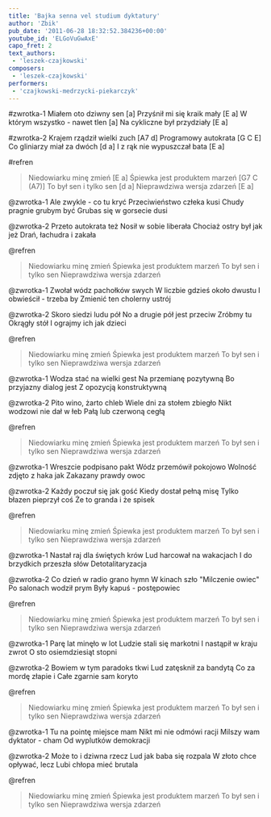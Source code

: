 ```yaml
---
title: 'Bajka senna vel studium dyktatury'
author: 'Zbik'
pub_date: '2011-06-28 18:32:52.384236+00:00'
youtube_id: 'ELGoVuGwAxE'
capo_fret: 2
text_authors:
 - 'leszek-czajkowski'
composers:
 - 'leszek-czajkowski'
performers:
 - 'czajkowski-medrzycki-piekarczyk'
---
```


#zwrotka-1
Miałem oto dziwny sen [a]
Przyśnił mi się kraik mały [E a]
W którym wszystko - nawet tlen [a]
Na cykliczne był przydziały [E a]

#zwrotka-2
Krajem rządził wielki zuch [A7 d]
Programowy autokrata [G C E]
Co gliniarzy miał za dwóch [d a]
I z rąk nie wypuszczał bata [E a]

#refren
>Niedowiarku minę zmień [E a]
>Śpiewka jest produktem marzeń [G7 C (A7)]
>To był sen i tylko sen [d a]
>Nieprawdziwa wersja zdarzeń [E a]

@zwrotka-1
Ale zwykle - co tu kryć
Przeciwieństwo człeka kusi
Chudy pragnie grubym być
Grubas się w gorsecie dusi

@zwrotka-2
Przeto autokrata też
Nosił w sobie liberała
Chociaż ostry był jak jeż
Drań, łachudra i zakała

@refren
>Niedowiarku minę zmień
>Śpiewka jest produktem marzeń
>To był sen i tylko sen
>Nieprawdziwa wersja zdarzeń

@zwrotka-1
Zwołał wódz pachołków swych
W liczbie gdzieś około dwustu
I obwieścił - trzeba by
Zmienić ten cholerny ustrój

@zwrotka-2
Skoro siedzi ludu pół
No a drugie pół jest przeciw
Zróbmy tu Okrągły stół
I ograjmy ich jak dzieci

@refren
>Niedowiarku minę zmień
>Śpiewka jest produktem marzeń
>To był sen i tylko sen
>Nieprawdziwa wersja zdarzeń

@zwrotka-1
Wodza stać na wielki gest
Na przemianę pozytywną
Bo przyjazny dialog jest
Z opozycją konstruktywną

@zwrotka-2
Pito wino, żarto chleb
Wiele dni za stołem zbiegło
Nikt wodzowi nie dał w łeb
Pałą lub czerwoną cegłą

@refren
>Niedowiarku minę zmień
>Śpiewka jest produktem marzeń
>To był sen i tylko sen
>Nieprawdziwa wersja zdarzeń

@zwrotka-1
Wreszcie podpisano pakt
Wódz przemówił pokojowo
Wolność zdjęto z haka jak
Zakazany prawdy owoc

@zwrotka-2
Każdy poczuł się jak gość
Kiedy dostał pełną misę
Tylko błazen pieprzył coś
Że to granda i że spisek

@refren
>Niedowiarku minę zmień
>Śpiewka jest produktem marzeń
>To był sen i tylko sen
>Nieprawdziwa wersja zdarzeń

@zwrotka-1
Nastał raj dla świętych krów
Lud harcował na wakacjach
I do brzydkich przeszła słów
Detotalitaryzacja

@zwrotka-2
Co dzień w radio grano hymn
W kinach szło "Milczenie owiec"
Po salonach wodził prym
Były kapuś - postępowiec

@refren
>Niedowiarku minę zmień
>Śpiewka jest produktem marzeń
>To był sen i tylko sen
>Nieprawdziwa wersja zdarzeń

@zwrotka-1
Parę lat minęło w lot
Ludzie stali się markotni
I nastąpił w kraju zwrot
O sto osiemdziesiąt stopni

@zwrotka-2
Bowiem w tym paradoks tkwi
Lud zatęsknił za bandytą
Co za mordę złapie i
Całe zgarnie sam koryto

@refren
>Niedowiarku minę zmień
>Śpiewka jest produktem marzeń
>To był sen i tylko sen
>Nieprawdziwa wersja zdarzeń

@zwrotka-1
Tu na pointę miejsce mam
Nikt mi nie odmówi racji
Milszy wam dyktator - cham
Od wyplutków demokracji

@zwrotka-2
Może to i dziwna rzecz
Lud jak baba się rozpala
W złoto chce opływać, lecz
Lubi chłopa mieć brutala

@refren
>Niedowiarku minę zmień
>Śpiewka jest produktem marzeń
>To był sen i tylko sen
>Nieprawdziwa wersja zdarzeń